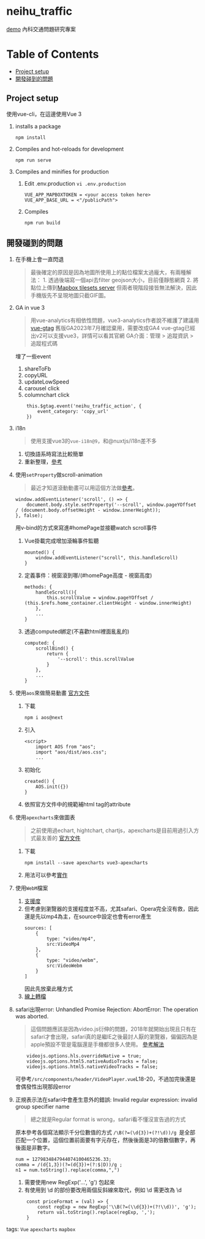 # neihu_traffic
[demo](https://ingridkao.github.io/neihu_traffic/)
內科交通問題研究專案


# Table of Contents
* [Project setup](#project-setup)
* [開發碰到的問題](#開發碰到的問題)


## Project setup
使用vue-cli，在這邊使用Vue 3

1.  installs a package
    ```
    npm install
    ```

2. Compiles and hot-reloads for development
    ```
    npm run serve
    ```

3. Compiles and minifies for production
    1. Edit .env.production
    `vi .env.production`
        ```
        VUE_APP_MAPBOXTOKEN = <your access token here>
        VUE_APP_BASE_URL = <"/publicPath">
        ```
    2. Compiles
        ```
        npm run build
        ```

## 開發碰到的問題
1. 在手機上會一直閃退
    > 最後確定的原因是因為地圖所使用上的點位檔案太過龐大，有兩種解法：
        1.  透過後端寫一個api去filter geojson大小，目前僅靜態網頁
        2. 將點位上傳到[Mapbox tilesets server](https://studio.mapbox.com/tilesets)
        但兩者現階段接皆無法解決，因此手機版先不呈現地圖只截GIF圖。


2. GA in vue 3
    > 用vue-analytics有相依性問題，vue3-analytics作者說不維護了建議用[vue-gtag](https://matteo-gabriele.gitbook.io/vue-gtag/)
    > 舊版GA2023年7月確認棄用，需要改成GA4
    > vue-gtag已經出v2可以支援vue3，詳情可以看其官網
    > GA介面：管理 > 追蹤資訊 > 追蹤程式碼

    埋了一些event
    1. shareToFb
    2. copyURL
    3. updateLowSpeed
    4. carousel click
    5. columnchart click
    ```
        this.$gtag.event('neihu_traffic_action', {
            event_category: 'copy_url'
        })
    ```



3. i18n
    > 使用支援vue3的`vue-i18n@9`，和@nuxtjs/i18n差不多
    1. 切換語系時寫法比較簡單
    2. 重新整理，[參考](https://ithelp.ithome.com.tw/articles/10262689?sc=iThelpR)



4. 使用`setProperty`做scroll-animation
    > 最近才知道滾動動畫可以用這個方法做[參考](https://css-tricks.com/books/greatest-css-tricks/scroll-animation/)。
    ```
    window.addEventListener('scroll', () => {
        document.body.style.setProperty('--scroll', window.pageYOffset / (document.body.offsetHeight - window.innerHeight));
    }, false);
    ```

    用v-bind的方式來寫進#homePage並接聽watch scroll事件
    1. Vue掛載完成增加滾輪事件監聽
        ```
        mounted() {
            window.addEventListener("scroll", this.handleScroll)
        }
        ```
    2. 定義事件：視窗滾到哪/(#homePage高度 - 視窗高度)
        ```
        methods: {
            handleScroll(){
                this.scrollValue = window.pageYOffset / (this.$refs.home_container.clientHeight - window.innerHeight)
            },
            ...
        }
        ```
    3. 透過computed綁定(不喜歡html裡面亂亂的)
        ```
        computed: {
            scrollBind() {
                return {
                    '--scroll': this.scrollValue
                }
            },
            ...
        }
        ```



5. 使用`aos`來做簡易動畫
    [官方文件](https://michalsnik.github.io/aos/)
    1. 下載
        ```
        npm i aos@next
        ```
    2. 引入
        ```
        <script>
            import AOS from "aos";
            import "aos/dist/aos.css";
            ...
        ```
    3. 初始化
        ```
        created() {
            AOS.init({})
        }
        ```
    4. 依照官方文件中的規範補html tag的attribute



6. 使用`apexcharts`來做圖表
    > 之前使用過echart, hightchart, chartjs，apexcharts是目前用過引入方式最友善的
    [官方文件](https://apexcharts.com/docs/vue-charts/)
    1. 下載
        ```
        npm install --save apexcharts vue3-apexcharts
        ```
    2. 用法可以參考[實作](https://github.com/ingridkao/neihu_traffic/blob/main/src/components/charts/ColumnBasic.vue)



7. 使用`WebM`檔案
    1.  [支援度](https://caniuse.com/webm)
    2. 但考慮到瀏覽器的支援程度並不高，尤其safari、Opera完全沒有救，因此還是先以mp4為主，在source中設定也會有error產生
        ```
        sources: [
            {
                type: "video/mp4",
                src:VideoMp4
            },
            {
                type: "video/webm",
                src:VideoWebm
            }
        ]
        ```
        因此先放棄此種方式
    3. [線上轉檔](https://cloudconvert.com/webm-to-mp4)


8. safari出現error: Unhandled Promise Rejection: AbortError: The operation was aborted.
    > 這個問題應該是因為video.js衍伸的問題，2018年就開始出現且只有在safari才會出現，safari真的是繼IE之後最討人厭的瀏覽器，偏偏因為是apple預設不管是電腦還是手機都很多人使用。
    [參考解法](https://github.com/videojs/videojs-contrib-quality-levels/issues/32)
    ```
        videojs.options.hls.overrideNative = true;
        videojs.options.html5.nativeAudioTracks = false;
        videojs.options.html5.nativeVideoTracks = false;
    ```
    可參考`/src/components/header/VideoPlayer.vue`L18-20，不過加完後還是會偶發性出現那段error

9. 正規表示法在safari中會產生意外的錯誤: Invalid regular expression: invalid group specifier name
    > 總之就是Regular format is wrong，safari看不懂沒宣告過的方式
    
    原本參考各個寫法顯示千分位數值的方式
    `/\B(?=(\d{3})+(?!\d))/g `是全部匹配一个位置，這個位置前面要有字元存在，然後後面是3的倍數個數字，再後面是非數字。
    ```
    num = 1279834847944074100465236.33;
    comma = /(d{1,3})(?=(d{3})+(?:$|D))/g ;
    n1 = num.toString().replace(comma,",")
    ```

    1. 需要使用new RegExp('...', 'g') 包起來
    2. 有使用到 \d 的部份要改用兩個反斜線來取代，例如 \d 需更改為 \\d
    ```
        const priceFormat = (val) => {
            const regExp = new RegExp('\\B(?=(\\d{3})+(?!\\d))', 'g');
            return val.toString().replace(regExp, ',');
        }
    ```

tags: `Vue` `apexcharts` `mapbox`